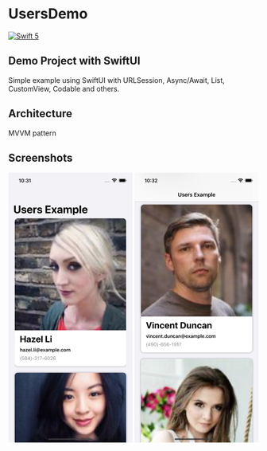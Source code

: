 # UsersDemo
[![Swift 5](https://img.shields.io/badge/Swift-5.5-orange.svg?style=flat)](https://swift.org)
## Demo Project with SwiftUI
Simple example using SwiftUI with URLSession, Async/Await, List, CustomView, Codable and others.

## Architecture
MVVM pattern

## Screenshots

<img src="https://github.com/AlexPereaCode/UsersDemo/blob/master/Screenshots/1.png" width="250"> <img src="https://github.com/AlexPereaCode/UsersDemo/blob/master/Screenshots/2.png" width="250">
